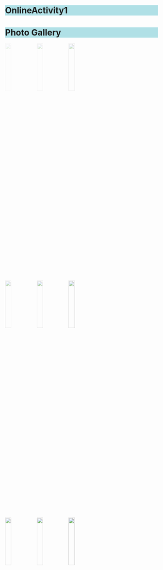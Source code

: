 # OnlineActivity1
<!DOCTYPE html>
<html>
<title>Photo Gallery</title>
<style>
	h1{
		background-color:powderblue;
		
	}
</style>
<body>

<div class="headerbar">
<h1>Photo Gallery</h1>
</div>
<div class="imagerow1">
	<img src="http://www.novinite.com/media/images/2014-07/photo_verybig_161912.jpg" style="width:20%; height:20%; opacity:0.1;">
	<img src="http://www.novinite.com/media/images/2014-07/photo_verybig_161912.jpg" style="width:20%; height:20%; opacity:0.2;">
	<img src="http://www.novinite.com/media/images/2014-07/photo_verybig_161912.jpg" style="width:20%; height:20%; opacity:0.3;">
</div>
<div class="imagerow2">
	<img src="http://www.novinite.com/media/images/2014-07/photo_verybig_161912.jpg" style="width:20%; height:20%; opacity:0.4;">
	<img src="http://www.novinite.com/media/images/2014-07/photo_verybig_161912.jpg" style="width:20%; height:20%; opacity:0.5;">
	<img src="http://www.novinite.com/media/images/2014-07/photo_verybig_161912.jpg" style="width:20%; height:20%; opacity:0.6;">
</div>
<div class="imagerow3">
	<img src="http://www.novinite.com/media/images/2014-07/photo_verybig_161912.jpg" style="width:20%; height:20%; opacity:0.7;">
	<img src="http://www.novinite.com/media/images/2014-07/photo_verybig_161912.jpg" style="width:20%; height:20%; opacity:0.8;">
	<img src="http://www.novinite.com/media/images/2014-07/photo_verybig_161912.jpg" style="width:20%; height:20%; opacity:0.9;">
</div>


</body>
</html>
